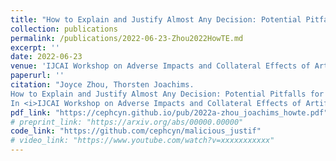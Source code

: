 ```yaml
---
title: "How to Explain and Justify Almost Any Decision: Potential Pitfalls for Accountability in AI Decision-Making"
collection: publications
permalink: /publications/2022-06-23-Zhou2022HowTE.md
excerpt: ''
date: 2022-06-23
venue: 'IJCAI Workshop on Adverse Impacts and Collateral Effects of Artificial Intelligence Technologies'
paperurl: ''
citation: "Joyce Zhou, Thorsten Joachims. 
How to Explain and Justify Almost Any Decision: Potential Pitfalls for Accountability in AI Decision-Making.
In <i>IJCAI Workshop on Adverse Impacts and Collateral Effects of Artificial Intelligence Technologies</i>>, 2022."
pdf_link: "https://cephcyn.github.io/pub/2022a-zhou_joachims_howte.pdf"
# preprint_link: "https://arxiv.org/abs/00000.00000"
code_link: "https://github.com/cephcyn/malicious_justif"
# video_link: "https://www.youtube.com/watch?v=xxxxxxxxxxx"
---
```

